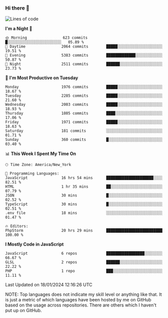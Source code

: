 ### Hi there 👋

<!--
**LynxJinxxy/LynxJinxxy** is a ✨ _special_ ✨ repository because its `README.md` (this file) appears on your GitHub profile.

Here are some ideas to get you started:

- 🔭 I’m currently working on ...
- 🌱 I’m currently learning ...
- 👯 I’m looking to collaborate on ...
- 🤔 I’m looking for help with ...
- 💬 Ask me about ...
- 📫 How to reach me: ...
- 😄 Pronouns: ...
- ⚡ Fun fact: ...
-->

<!--START_SECTION:waka-->
![Lines of code](https://img.shields.io/badge/From%20Hello%20World%20I%27ve%20Written-26.3%20million%20lines%20of%20code-blue)

**I'm a Night 🦉** 

```text
🌞 Morning                623 commits         █░░░░░░░░░░░░░░░░░░░░░░░░   05.89 % 
🌆 Daytime                2064 commits        █████░░░░░░░░░░░░░░░░░░░░   19.51 % 
🌃 Evening                5383 commits        █████████████░░░░░░░░░░░░   50.87 % 
🌙 Night                  2511 commits        ██████░░░░░░░░░░░░░░░░░░░   23.73 % 
```
📅 **I'm Most Productive on Tuesday** 

```text
Monday                   1976 commits        █████░░░░░░░░░░░░░░░░░░░░   18.67 % 
Tuesday                  2285 commits        █████░░░░░░░░░░░░░░░░░░░░   21.60 % 
Wednesday                2003 commits        █████░░░░░░░░░░░░░░░░░░░░   18.93 % 
Thursday                 1805 commits        ████░░░░░░░░░░░░░░░░░░░░░   17.06 % 
Friday                   1971 commits        █████░░░░░░░░░░░░░░░░░░░░   18.63 % 
Saturday                 181 commits         ░░░░░░░░░░░░░░░░░░░░░░░░░   01.71 % 
Sunday                   360 commits         █░░░░░░░░░░░░░░░░░░░░░░░░   03.40 % 
```


📊 **This Week I Spent My Time On** 

```text
🕑︎ Time Zone: America/New_York

💬 Programming Languages: 
JavaScript               16 hrs 54 mins      █████████████████████░░░░   82.51 % 
HTML                     1 hr 35 mins        ██░░░░░░░░░░░░░░░░░░░░░░░   07.79 % 
JSON                     30 mins             █░░░░░░░░░░░░░░░░░░░░░░░░   02.52 % 
TypeScript               30 mins             █░░░░░░░░░░░░░░░░░░░░░░░░   02.51 % 
.env file                18 mins             ░░░░░░░░░░░░░░░░░░░░░░░░░   01.47 % 

🔥 Editors: 
PhpStorm                 20 hrs 29 mins      █████████████████████████   100.00 % 
```

**I Mostly Code in JavaScript** 

```text
JavaScript               6 repos             █████████████████░░░░░░░░   66.67 % 
GLSL                     2 repos             ██████░░░░░░░░░░░░░░░░░░░   22.22 % 
PHP                      1 repo              ███░░░░░░░░░░░░░░░░░░░░░░   11.11 % 
```




 Last Updated on 18/01/2024 12:16:26 UTC
<!--END_SECTION:waka-->
NOTE: Top languages does not indicate my skill level or anything like that. It is just a metric of which languages have been hosted by me on GitHub based on the usage across repositories. There are others which I haven't put up on GitHub.
